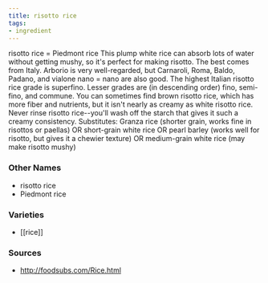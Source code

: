 ```yaml
---
title: risotto rice
tags:
- ingredient
---
```

risotto rice = Piedmont rice This plump white rice can absorb lots of water without getting mushy, so it's perfect for making risotto. The best comes from Italy. Arborio is very well-regarded, but Carnaroli, Roma, Baldo, Padano, and vialone nano = nano are also good. The highest Italian risotto rice grade is superfino. Lesser grades are (in descending order) fino, semi-fino, and commune. You can sometimes find brown risotto rice, which has more fiber and nutrients, but it isn't nearly as creamy as white risotto rice. Never rinse risotto rice--you'll wash off the starch that gives it such a creamy consistency. Substitutes: Granza rice (shorter grain, works fine in risottos or paellas) OR short-grain white rice OR pearl barley (works well for risotto, but gives it a chewier texture) OR medium-grain white rice (may make risotto mushy)

### Other Names

* risotto rice
* Piedmont rice

### Varieties

* [[rice]]

### Sources
* http://foodsubs.com/Rice.html
